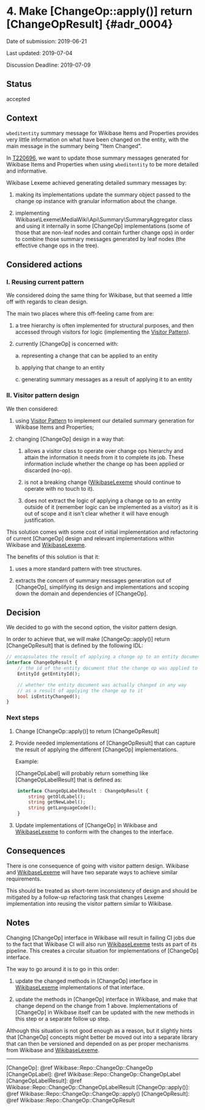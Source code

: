 # 4. Make [ChangeOp::apply()] return [ChangeOpResult]  {#adr_0004}

Date of submission: 2019-06-21

Last updated: 2019-07-04

Discussion Deadline: 2019-07-09

## Status

accepted

## Context

`wbeditentity` summary message for Wikibase Items and Properties provides
very little information on what have been changed on the entity, with the main
message in the summary being "Item Changed".

In [T220696], we want to update those summary
messages generated for Wikibase Items and Properties when using `wbeditentity`
to be more detailed and informative.

Wikibase Lexeme achieved generating detailed summary messages by:

1. making its  implementations update the summary object passed to
   the change op instance with granular information about the change.

2. implementing Wikibase\Lexeme\MediaWiki\Api\Summary\SummaryAggregator class
   and using it internally in some [ChangeOp] implementations (some of those that
   are non-leaf nodes and contain further change ops) in order to combine those
   summary messages generated by leaf nodes (the effective change ops in the
   tree).

## Considered actions

### I. Reusing current pattern

We considered doing the same thing for Wikibase, but that seemed a little off
with regards to clean design.

The main two places where this off-feeling came from are:

1. a tree hierarchy is often implemented for structural purposes, and then
   accessed through visitors for logic (implementing the [Visitor Pattern]).

2. currently [ChangeOp] is concerned with:

	a. representing a change that can be applied to an entity

	b. applying that change to an entity

	c. generating summary messages as a result of applying it to an entity

### II. Visitor pattern design

We then considered:

1. using [Visitor Pattern] to implement our detailed summary generation
   for Wikibase Items and Properties;

2. changing [ChangeOp] design in a way that:

	1. allows a visitor class to operate over change ops hierarchy and attain
		the information it needs from it to complete its job. These information
		include whether the change op has been applied or discarded (no-op).

	2. is not a breaking change ([WikibaseLexeme] should continue to operate with
		no touch to it).

	3. does not extract the logic of applying a change op to an entity outside
		of it (remember logic can be implemented as a visitor) as it is out
		of scope and it isn't clear whether it will have enough justification.

This solution comes with some cost of initial implementation and
refactoring of current [ChangeOp] design and relevant implementations within
Wikibase and [WikibaseLexeme].

The benefits of this solution is that it:

1. uses a more standard pattern with tree structures.

2. extracts the concern of summary messages generation out of
   [ChangeOp], simplifying its design and implementations and scoping down
   the domain and dependencies of [ChangeOp].


## Decision

We decided to go with the second option, the visitor pattern design.

In order to achieve that, we will make [ChangeOp::apply()] return
[ChangeOpResult] that is defined by the following IDL:

```php
// encapsulates the result of applying a change op to an entity document
interface ChangeOpResult {
	// the id of the entity document that the change op was applied to
	EntityId getEntityId();

	// whether the entity document was actually changed in any way
	// as a result of applying the change op to it
	bool isEntityChanged();
}
```

### Next steps
1. Change [ChangeOp::apply()] to return [ChangeOpResult]
2. Provide needed implementations of [ChangeOpResult] that can capture the result
   of applying the different [ChangeOp] implementations.

   Example:

   [ChangeOpLabel] will probably return something like [ChangeOpLabelResult] that
   is defined as:
```php
	interface ChangeOpLabelResult : ChangeOpResult {
		string getOldLabel();
		string getNewLabel();
		string getLanguageCode();
	}
```

3. Update implementations of [ChangeOp] in Wikibase and [WikibaseLexeme] to conform
   with the changes to the interface.

## Consequences

There is one consequence of going with visitor pattern design.
Wikibase and [WikibaseLexeme] will have two separate ways to achieve similar requirements.

This should be treated as short-term inconsistency of design and should be
mitigated by a follow-up refactoring task that changes
Lexeme implementation into reusing the visitor pattern similar to Wikibase.


## Notes

Changing [ChangeOp] interface in Wikibase will result in failing CI jobs
due to the fact that Wikibase CI will also run [WikibaseLexeme] tests
as part of its pipeline. This creates a circular situation for implementations
of [ChangeOp] interface.

The way to go around it is to go in this order:

1. update the changed methods in [ChangeOp] interface in [WikibaseLexeme]
   implementations of that interface.

2. update the methods in [ChangeOp] interface in Wikibase, and make that change
   depend on the change from 1 above. Implementations of [ChangeOp] in Wikibase
   itself can be updated with the new methods in this step or a separate follow
   up step.

Although this situation is not good enough as a reason, but it slightly hints
that [ChangeOp] concepts might better be moved out into a separate library that
can then be versioned and depended on as per proper mechanisms from Wikibase
and [WikibaseLexeme].

----

[T220696]: https://phabricator.wikimedia.org/T220696
[Visitor Pattern]: https://en.wikipedia.org/wiki/Visitor_pattern
[WikibaseLexeme]: https://www.mediawiki.org/wiki/Extension:WikibaseLexeme
[ChangeOp]: @ref Wikibase::Repo::ChangeOp::ChangeOp
[ChangeOpLabel]: @ref Wikibase::Repo::ChangeOp::ChangeOpLabel
[ChangeOpLabelResult]: @ref Wikibase::Repo::ChangeOp::ChangeOpLabelResult
[ChangeOp::apply()]: @ref Wikibase::Repo::ChangeOp::ChangeOp::apply()
[ChangeOpResult]: @ref Wikibase::Repo::ChangeOp::ChangeOpResult
